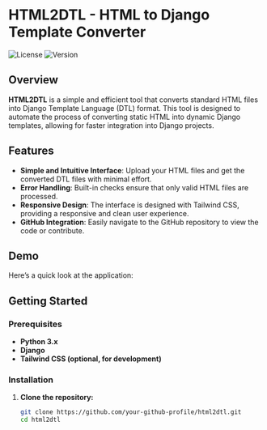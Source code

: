 # HTML2DTL - HTML to Django Template Converter

![License](https://img.shields.io/github/license/your-github-profile/html2dtl) ![Version](https://img.shields.io/badge/version-1.0.0-blue)

## Overview

**HTML2DTL** is a simple and efficient tool that converts standard HTML files into Django Template Language (DTL) format. This tool is designed to automate the process of converting static HTML into dynamic Django templates, allowing for faster integration into Django projects.

## Features

- **Simple and Intuitive Interface**: Upload your HTML files and get the converted DTL files with minimal effort.
- **Error Handling**: Built-in checks ensure that only valid HTML files are processed.
- **Responsive Design**: The interface is designed with Tailwind CSS, providing a responsive and clean user experience.
- **GitHub Integration**: Easily navigate to the GitHub repository to view the code or contribute.

## Demo

Here’s a quick look at the application:


## Getting Started

### Prerequisites

- **Python 3.x**
- **Django**
- **Tailwind CSS (optional, for development)**

### Installation

1. **Clone the repository:**
   ```bash
   git clone https://github.com/your-github-profile/html2dtl.git
   cd html2dtl
   
